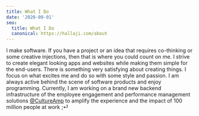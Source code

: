 ```yaml
---
title: What I Do
date: '2020-09-01'
seo:
  title: What I Do
  canonical: https://hallaji.com/about
---
```

I make software. If you have a project or an idea that requires co-thinking or some creative injections, then that is
where you could count on me. I strive to create elegant looking apps and websites while making them simple for the
end-users. There is something very satisfying about creating things. I focus on what excites me and do so with some
style and passion. I am always active behind the scene of software products and enjoy programming. Currently, I am
working on a brand new backend infrastructure of the employee engagement and performance management solutions
[@CultureAmp](https://cultureamp.com) to amplify the experience and the impact of 100 million people at work ;⏎
